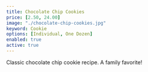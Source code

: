 ```yaml
---
title: Chocolate Chip Cookies
price: [2.50, 24.00]
image: "./chocolate-chip-cookies.jpg"
keyword: Cookie
options: [Individual, One Dozen]
enabled: true
active: true
---
```

Classic chocolate chip cookie recipe. A family favorite!

